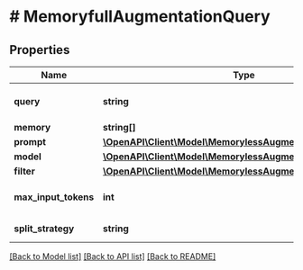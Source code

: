 # # MemoryfullAugmentationQuery

## Properties

Name | Type | Description | Notes
------------ | ------------- | ------------- | -------------
**query** | **string** | Question to be answered |
**memory** | **string[]** |  | [optional]
**prompt** | [**\OpenAPI\Client\Model\MemorylessAugmentationQueryPrompt**](MemorylessAugmentationQueryPrompt.md) |  | [optional]
**model** | [**\OpenAPI\Client\Model\MemorylessAugmentationQueryModel**](MemorylessAugmentationQueryModel.md) |  | [optional]
**filter** | [**\OpenAPI\Client\Model\MemorylessAugmentationQueryFilter**](MemorylessAugmentationQueryFilter.md) |  | [optional]
**max_input_tokens** | **int** | Maximum number of tokens | [optional]
**split_strategy** | **string** | Split strategy | [optional]

[[Back to Model list]](../../README.md#models) [[Back to API list]](../../README.md#endpoints) [[Back to README]](../../README.md)
